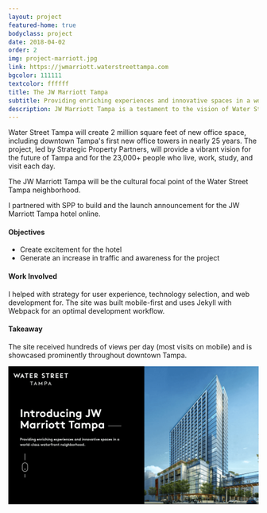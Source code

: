```yaml
---
layout: project
featured-home: true
bodyclass: project
date: 2018-04-02
order: 2
img: project-marriott.jpg
link: https://jwmarriott.waterstreettampa.com
bgcolor: 111111
textcolor: ffffff
title: The JW Marriott Tampa
subtitle: Providing enriching experiences and innovative spaces in a world-class waterfront neighborhood.
description: JW Marriott Tampa is a testament to the vision of Water Street Tampa — a thoughtfully curated, beautiful gathering place.
---
```


Water Street Tampa will create 2 million square feet of new office space, including downtown Tampa's first new office towers in nearly 25 years. The project, led by  Strategic Property Partners, will provide a vibrant vision for the future of Tampa and for the 23,000+ people who live, work, study, and visit each day.

The JW Marriott Tampa will be the cultural focal point of the Water Street Tampa neighborhood.

I partnered with SPP to build and the launch announcement for the JW Marriott Tampa hotel online. 


#### Objectives
* Create excitement for the hotel
* Generate an increase in traffic and awareness for the project

#### Work Involved
I helped with strategy for user experience, technology selection, and web development for. The site was built mobile-first and uses Jekyll with Webpack for an optimal development workflow.

#### Takeaway
The site received hundreds of views per day (most visits on mobile) and is showcased prominently throughout downtown Tampa. 

![waterstreet marriott 1](/assets/images/project-marriott1.png)
